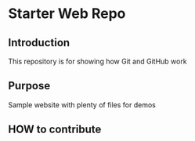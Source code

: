 # Starter Web Repo
## Introduction
This repository is for showing how Git and GitHub work

## Purpose

Sample website with plenty of files for demos

## HOW to contribute
